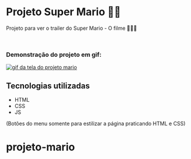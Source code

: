 # Projeto Super Mario 👨‍🔧
Projeto para ver o trailer do Super Mario - O filme 👨‍🔧🍄

<br>

### Demonstração do projeto em gif:

[<img src="./gif-mario-projeto.gif" alt="gif da tela do projeto mario">](https://paulohrs01.github.io/projeto-mario/)

## Tecnologias utilizadas
- HTML
- CSS
- JS

(Botões do menu somente para estilizar a página praticando HTML e CSS)

# projeto-mario

